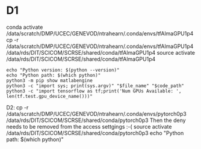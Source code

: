 



# D1
conda activate /data/scratch/DMP/UCEC/GENEVOD/ntrahearn/.conda/envs/tfAlmaGPU1p4
cp -r /data/scratch/DMP/UCEC/GENEVOD/ntrahearn/.conda/envs/tfAlmaGPU1p4 /data/rds/DIT/SCICOM/SCRSE/shared/conda/tfAlmaGPU1p4
source activate /data/rds/DIT/SCICOM/SCRSE/shared/conda/tfAlmaGPU1p4
```
echo "Python version: $(python --version)"
echo "Python path: $(which python)"        
python3 -m pip show matlabengine
python3 -c "import sys; print(sys.argv)" "$file_name" "$code_path"           
python3 -c "import tensorflow as tf;print('Num GPUs Available: ', len(tf.test.gpu_device_name()))"
```

D2: 
cp -r /data/scratch/DMP/UCEC/GENEVOD/ntrahearn/.conda/envs/pytorch0p3 /data/rds/DIT/SCICOM/SCRSE/shared/conda/pytorch0p3
Then the deny needs to be removed from the access settgings :-( 
source activate /data/rds/DIT/SCICOM/SCRSE/shared/conda/pytorch0p3
echo "Python path: $(which python)"

